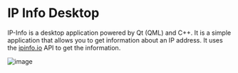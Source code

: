 # IP Info Desktop

IP-Info is a desktop application powered by Qt (QML) and C++. It is a simple application that allows you to get information about an IP address. It uses the [ipinfo.io](https://ipinfo.io) API to get the information.

![image](https://user-images.githubusercontent.com/2658040/206549749-77f14198-fb2a-4272-a983-6d7e6a000af4.png)
